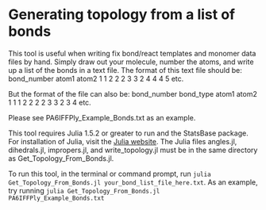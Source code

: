 # Generating topology from a list of bonds
This tool is useful when writing fix bond/react templates and monomer data files by hand. Simply draw out your molecule, number the atoms, and write up a list of the bonds in a text file. 
The format of this text file should be:
bond_number atom1 atom2 
1 1 2 
2 2 3 
3 2 4 
4 4 5 
etc. 

But the format of the file can also be:
bond_number bond_type atom1 atom2 
1 1 1 2 
2 2 2 3 
3 2 3 4 
etc. 

Please see PA6IFFPly_Example_Bonds.txt as an example.

This tool requires Julia 1.5.2 or greater to run and the StatsBase package. For installation of Julia, visit the [Julia website](https://julialang.org/). The Julia files angles.jl, dihedrals.jl, impropers.jl, and write_topology.jl must be in the same directory as Get_Topology_From_Bonds.jl.

To run this tool, in the terminal or command prompt, run 
`julia Get_Topology_From_Bonds.jl your_bond_list_file_here.txt`. 
As an example, try running
`julia Get_Topology_From_Bonds.jl PA6IFFPly_Example_Bonds.txt`